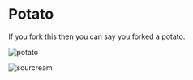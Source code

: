 Potato
======

If you fork this then you can say you forked a potato.

![potato](http://o.snw.io/8yCD)

![sourcream](http://www.wendys.com/cs/Satellite?blobcol=urldata&blobheader=image%2Fpng&blobkey=id&blobtable=MungoBlobs&blobwhere=1365661678141&ssbinary=true)

